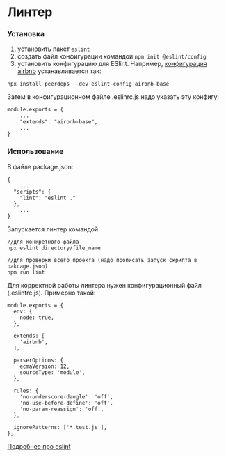 # Линтер

### Установка
1. установить пакет `eslint`
2. создать файл конфигурации командой `npm init @eslint/config`
3. установить конфигурацию для ESlint. Например, [конфигурация airbnb](https://www.npmjs.com/package/eslint-config-airbnb-base) устанавливается так:
```
npx install-peerdeps --dev eslint-config-airbnb-base
```
Затем в конфигурационном файле .eslinrc.js надо указать эту конфигу:
```
module.exports = {
	...
    "extends": "airbnb-base",
	...
}
```

### Использование

В файле package.json:
```
{
	...
  "scripts": {
    "lint": "eslint ."
  },
  	...
}
```

Запускается линтер командой
```
//для конкретного файла
npx eslint directory/file_name

//для проверки всего проекта (надо прописать запуск скрипта в pakcage.json)
npm run lint
```

Для корректной работы линтера нужен конфигурационный файл (.eslintrc.js). Примерно такой:

```
module.exports = {
  env: {
    node: true,
  },

  extends: [
    'airbnb',
  ],

  parserOptions: {
    ecmaVersion: 12,
    sourceType: 'module',
  },

  rules: {
    'no-underscore-dangle': 'off',
    'no-use-before-define': 'off',
    'no-param-reassign': 'off',
  },

  ignorePatterns: ['*.test.js'],
};
```

[Подробнее про eslint](https://eslint.org/docs/)
